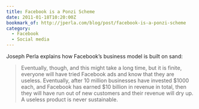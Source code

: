 ```yaml
---
title: Facebook is a Ponzi Scheme
date: 2011-01-18T10:20:00Z
bookmark_of: http://jperla.com/blog/post/facebook-is-a-ponzi-scheme
category:
  - Facebook
  - Social media
---
```

Joseph Perla explains how Facebook’s business model is built on sand:

> Eventually, though, and this might take a long time, but it is finite, everyone will have tried Facebook ads and know that they are useless. Eventually, after 10 million businesses have invested $1000 each, and Facebook has earned $10 billion in revenue in total, then they will have run out of new customers and their revenue will dry up. A useless product is never sustainable.
